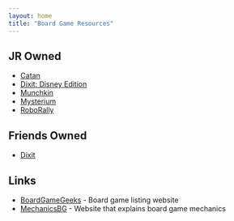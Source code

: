 ```yaml
---
layout: home
title: "Board Game Resources"
---
```


## JR Owned
- [Catan](./games/settlers-of-catan)
- [Dixit: Disney Edition](./games/dixit-disney)
- [Munchkin](./games/munchkin)
- [Mysterium](./games/mysterium)
- [RoboRally](./games/roborally)

## Friends Owned
- [Dixit](./games/dixit)

## Links
- [BoardGameGeeks](https://boardgamegeek.com/) - Board game listing website
- [MechanicsBG](https://mechanicsbg.com/) - Website that explains board game mechanics